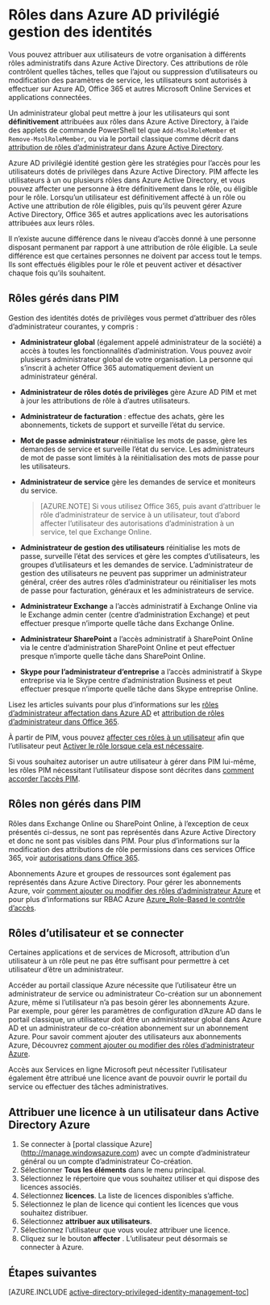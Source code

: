 <properties
   pageTitle="Rôles dans PIM | Microsoft Azure"
   description="Découvrez quels rôles sont utilisés pour les identités dotés de privilèges avec l’extension de la gestion des identités dotés de privilèges Azure."
   services="active-directory"
   documentationCenter=""
   authors="kgremban"
   manager="femila"
   editor=""/>

<tags
   ms.service="active-directory"
   ms.devlang="na"
   ms.topic="article"
   ms.tgt_pltfrm="na"
   ms.workload="identity"
   ms.date="07/01/2016"
   ms.author="kgremban"/>

# <a name="roles-in-azure-ad-privileged-identity-management"></a>Rôles dans Azure AD privilégié gestion des identités

<!-- **PLACEHOLDER: Need description of how this works. Azure PIM uses roles from MSODS objects.**-->

Vous pouvez attribuer aux utilisateurs de votre organisation à différents rôles administratifs dans Azure Active Directory. Ces attributions de rôle contrôlent quelles tâches, telles que l’ajout ou suppression d’utilisateurs ou modification des paramètres de service, les utilisateurs sont autorisés à effectuer sur Azure AD, Office 365 et autres Microsoft Online Services et applications connectées.  

Un administrateur global peut mettre à jour les utilisateurs qui sont **définitivement** attribuées aux rôles dans Azure Active Directory, à l’aide des applets de commande PowerShell tel que `Add-MsolRoleMember` et `Remove-MsolRoleMember`, ou via le portail classique comme décrit dans [attribution de rôles d’administrateur dans Azure Active Directory](active-directory-assign-admin-roles.md).

Azure AD privilégié identité gestion gère les stratégies pour l’accès pour les utilisateurs dotés de privilèges dans Azure Active Directory. PIM affecte les utilisateurs à un ou plusieurs rôles dans Azure Active Directory, et vous pouvez affecter une personne à être définitivement dans le rôle, ou éligible pour le rôle. Lorsqu’un utilisateur est définitivement affecté à un rôle ou Active une attribution de rôle éligibles, puis qu’ils peuvent gérer Azure Active Directory, Office 365 et autres applications avec les autorisations attribuées aux leurs rôles.

Il n’existe aucune différence dans le niveau d’accès donné à une personne disposant permanent par rapport à une attribution de rôle éligible. La seule différence est que certaines personnes ne doivent par access tout le temps. Ils sont effectués éligibles pour le rôle et peuvent activer et désactiver chaque fois qu’ils souhaitent.

## <a name="roles-managed-in-pim"></a>Rôles gérés dans PIM

Gestion des identités dotés de privilèges vous permet d’attribuer des rôles d’administrateur courantes, y compris :


- **Administrateur global** (également appelé administrateur de la société) a accès à toutes les fonctionnalités d’administration. Vous pouvez avoir plusieurs administrateur global de votre organisation. La personne qui s’inscrit à acheter Office 365 automatiquement devient un administrateur général.
- **Administrateur de rôles dotés de privilèges** gère Azure AD PIM et met à jour les attributions de rôle à d’autres utilisateurs.  
- **Administrateur de facturation** : effectue des achats, gère les abonnements, tickets de support et surveille l’état du service.
- **Mot de passe administrateur** réinitialise les mots de passe, gère les demandes de service et surveille l’état du service. Les administrateurs de mot de passe sont limités à la réinitialisation des mots de passe pour les utilisateurs.
- **Administrateur de service** gère les demandes de service et moniteurs du service.

  > [AZURE.NOTE] Si vous utilisez Office 365, puis avant d’attribuer le rôle d’administrateur de service à un utilisateur, tout d’abord affecter l’utilisateur des autorisations d’administration à un service, tel que Exchange Online.

- **Administrateur de gestion des utilisateurs** réinitialise les mots de passe, surveille l’état des services et gère les comptes d’utilisateurs, les groupes d’utilisateurs et les demandes de service. L’administrateur de gestion des utilisateurs ne peuvent pas supprimer un administrateur général, créer des autres rôles d’administrateur ou réinitialiser les mots de passe pour facturation, généraux et les administrateurs de service.
- **Administrateur Exchange** a l’accès administratif à Exchange Online via le Exchange admin center (centre d’administration Exchange) et peut effectuer presque n’importe quelle tâche dans Exchange Online.
- **Administrateur SharePoint** a l’accès administratif à SharePoint Online via le centre d’administration SharePoint Online et peut effectuer presque n’importe quelle tâche dans SharePoint Online.
- **Skype pour l’administrateur d’entreprise** a l’accès administratif à Skype entreprise via le Skype centre d’administration Business et peut effectuer presque n’importe quelle tâche dans Skype entreprise Online.

Lisez les articles suivants pour plus d’informations sur les [rôles d’administrateur affectation dans Azure AD](active-directory-assign-admin-roles.md) et [attribution de rôles d’administrateur dans Office 365](https://support.office.com/article/Assigning-admin-roles-in-Office-365-eac4d046-1afd-4f1a-85fc-8219c79e1504).

<!--**PLACEHOLDER: The above article may not be the one we want since PIM gets roles from places other that Office 365**-->


À partir de PIM, vous pouvez [affecter ces rôles à un utilisateur](active-directory-privileged-identity-management-how-to-add-role-to-user.md) afin que l’utilisateur peut [Activer le rôle lorsque cela est nécessaire](active-directory-privileged-identity-management-how-to-activate-role.md).

Si vous souhaitez autoriser un autre utilisateur à gérer dans PIM lui-même, les rôles PIM nécessitant l’utilisateur dispose sont décrites dans [comment accorder l’accès PIM](active-directory-privileged-identity-management-how-to-give-access-to-pim.md).


<!-- ## The PIM Security Administrator Role **PLACEHOLDER: Need description of the Security Administrator role.**-->

## <a name="roles-not-managed-in-pim"></a>Rôles non gérés dans PIM

Rôles dans Exchange Online ou SharePoint Online, à l’exception de ceux présentés ci-dessus, ne sont pas représentés dans Azure Active Directory et donc ne sont pas visibles dans PIM. Pour plus d’informations sur la modification des attributions de rôle permissions dans ces services Office 365, voir [autorisations dans Office 365](https://support.office.com/article/Permissions-in-Office-365-da585eea-f576-4f55-a1e0-87090b6aaa9d).

Abonnements Azure et groupes de ressources sont également pas représentés dans Azure Active Directory. Pour gérer les abonnements Azure, voir [comment ajouter ou modifier des rôles d’administrateur Azure](../billing-add-change-azure-subscription-administrator.md) et pour plus d’informations sur RBAC Azure [Azure_Role-Based le contrôle d’accès](role-based-access-control-configure.md).

<!--**The above links might be replaced by ones that are from within this documentation repository **-->


## <a name="user-roles-and-signing-in"></a>Rôles d’utilisateur et se connecter
Certaines applications et de services de Microsoft, attribution d’un utilisateur à un rôle peut ne pas être suffisant pour permettre à cet utilisateur d’être un administrateur.

Accéder au portail classique Azure nécessite que l’utilisateur être un administrateur de service ou administrateur Co-création sur un abonnement Azure, même si l’utilisateur n’a pas besoin gérer les abonnements Azure.  Par exemple, pour gérer les paramètres de configuration d’Azure AD dans le portail classique, un utilisateur doit être un administrateur global dans Azure AD et un administrateur de co-création abonnement sur un abonnement Azure.  Pour savoir comment ajouter des utilisateurs aux abonnements Azure, Découvrez [comment ajouter ou modifier des rôles d’administrateur Azure](../billing-add-change-azure-subscription-administrator.md).

Accès aux Services en ligne Microsoft peut nécessiter l’utilisateur également être attribué une licence avant de pouvoir ouvrir le portail du service ou effectuer des tâches administratives.

## <a name="assign-a-license-to-a-user-in-azure-ad"></a>Attribuer une licence à un utilisateur dans Active Directory Azure

1. Se connecter à [portal classique Azure] (http://manage.windowsazure.com) avec un compte d’administrateur général ou un compte d’administrateur Co-création.
2. Sélectionner **Tous les éléments** dans le menu principal.
3. Sélectionnez le répertoire que vous souhaitez utiliser et qui dispose des licences associés.
4. Sélectionnez **licences**. La liste de licences disponibles s’affiche.
5. Sélectionnez le plan de licence qui contient les licences que vous souhaitez distribuer.
6. Sélectionnez **attribuer aux utilisateurs**.
7. Sélectionnez l’utilisateur que vous voulez attribuer une licence.
8. Cliquez sur le bouton **affecter** .  L’utilisateur peut désormais se connecter à Azure.

<!--Every topic should have next steps and links to the next logical set of content to keep the customer engaged-->
## <a name="next-steps"></a>Étapes suivantes
[AZURE.INCLUDE [active-directory-privileged-identity-management-toc](../../includes/active-directory-privileged-identity-management-toc.md)]
